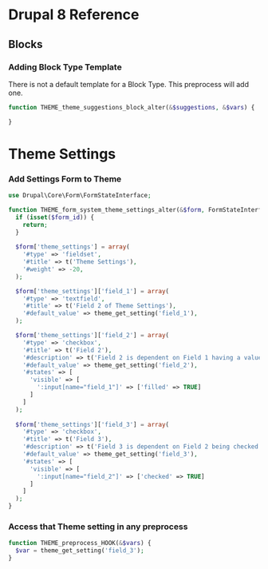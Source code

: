 # Drupal 8 Reference

## Blocks

### Adding Block Type Template
There is not a default template for a Block Type. This preprocess will add one.

```php
function THEME_theme_suggestions_block_alter(&$suggestions, &$vars) {

}
```

# Theme Settings

### Add Settings Form to Theme

```php
use Drupal\Core\Form\FormStateInterface;

function THEME_form_system_theme_settings_alter(&$form, FormStateInterface &$form_state, $form_id = NULL) {
  if (isset($form_id)) {
    return;
  }
  
  $form['theme_settings'] = array(
    '#type' => 'fieldset',
    '#title' => t('Theme Settings'),
    '#weight' => -20,
  );

  $form['theme_settings']['field_1'] = array(
    '#type' => 'textfield',
    '#title' => t('Field 2 of Theme Settings'),
    '#default_value' => theme_get_setting('field_1'),
  );

  $form['theme_settings']['field_2'] = array(
    '#type' => 'checkbox',
    '#title' => t('Field 2'),
    '#description' => t('Field 2 is dependent on Field 1 having a value'),
    '#default_value' => theme_get_setting('field_2'),
    '#states' => [
      'visible' => [
        ':input[name="field_1"]' => ['filled' => TRUE]
      ]
    ]
  );
  
  $form['theme_settings']['field_3'] = array(
    '#type' => 'checkbox',
    '#title' => t('Field 3'),
    '#description' => t('Field 3 is dependent on Field 2 being checked'),
    '#default_value' => theme_get_setting('field_3'),
    '#states' => [
      'visible' => [
        ':input[name="field_2"]' => ['checked' => TRUE]
      ]
    ]
  );
}
```

### Access that Theme setting in any preprocess
```php
function THEME_preprocess_HOOK(&$vars) {
  $var = theme_get_setting('field_3');
}
```

